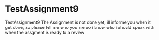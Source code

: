 # TestAssignment9


TestAssignment9
The Assignment is not done yet, ill informe you when it get done,
so please tell me who you are so i know who i should speak with when the assgment is ready to a review
